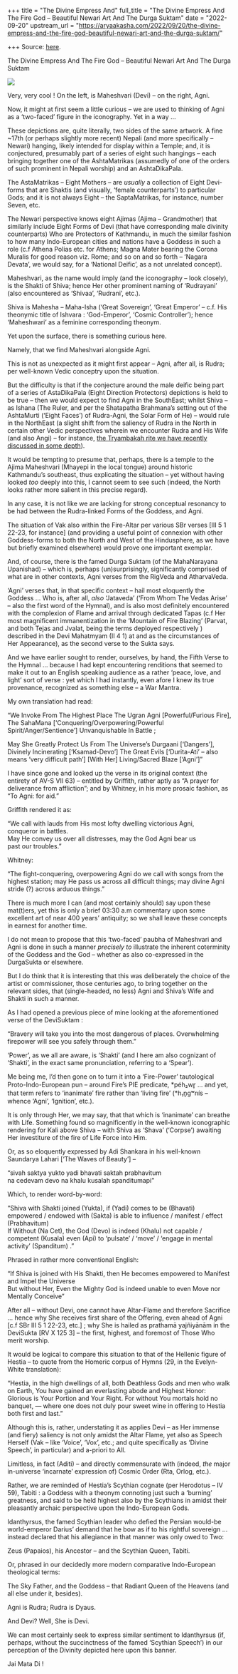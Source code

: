 +++
title = "The Divine Empress And"
full_title = "The Divine Empress And The Fire God – Beautiful Newari Art And The Durga Suktam"
date = "2022-09-20"
upstream_url = "https://aryaakasha.com/2022/09/20/the-divine-empress-and-the-fire-god-beautiful-newari-art-and-the-durga-suktam/"

+++
Source: [here](https://aryaakasha.com/2022/09/20/the-divine-empress-and-the-fire-god-beautiful-newari-art-and-the-durga-suktam/).

The Divine Empress And The Fire God – Beautiful Newari Art And The Durga Suktam

![](https://aryaakasha.files.wordpress.com/2022/09/a-double-sided-paubha-depicting-agni-and-maheshvari-nepal-1000a-1.png?w=1024)

Very, very cool ! On the left, is Maheshvari (Devi) – on the right, Agni.

Now, it might at first seem a little curious – we are used to thinking of Agni as a ‘two-faced’ figure in the iconography. Yet in a way …

These depictions are, quite literally, two sides of the same artwork. A fine \~17th (or perhaps slightly more recent) Nepali (and more specifically – Newari) hanging, likely intended for display within a Temple; and, it is conjectured, presumably part of a series of eight such hangings – each bringing together one of the AshtaMatrikas (assumedly of one of the orders of such prominent in Nepali worship) and an AshtaDikaPala.

The AstaMatrikas – Eight Mothers – are *usually* a collection of Eight Devi-forms that are Shaktis (and visually, ‘female counterparts’) to particular Gods; and it is not always Eight – the SaptaMatrikas, for instance, number Seven, etc.

The Newari perspective knows eight Ajimas (Ajima – Grandmother) that similarly include Eight Forms of Devi (that have corresponding male divinity counterparts) Who are Protectors of Kathmandu, in much the similar fashion to how many Indo-European cities and nations have a Goddess in such a role (c.f Athena Polias etc. for Athens; Magna Mater bearing the Corona Muralis for good reason viz. Rome; and so on and so forth – ‘Nagara Devata’, we would say, for a ‘National Deific’, as a not unrelated concept).

Maheshvari, as the name would imply (and the iconography – look closely), is the Shakti of Shiva; hence Her other prominent naming of ‘Rudrayani’ (also encountered as ‘Shivaa’, ‘Rudrani’, etc.).

Shiva is Mahesha – Maha-Isha (‘Great Sovereign’, ‘Great Emperor’ – c.f. His theonymic title of Ishvara : ‘God-Emperor’, ‘Cosmic Controller’); hence ‘Maheshwari’ as a feminine corresponding theonym.

Yet upon the surface, there is something curious here.

Namely, that we find Maheshvari alongside Agni.

This is not as unexpected as it might first appear – Agni, after all, is Rudra; per well-known Vedic conceptry upon the situation.

But the difficulty is that if the conjecture around the male deific being part of a series of AstaDikaPala (Eight Direction Protectors) depictions is held to be true – then we would expect to find Agni in the SouthEast; whilst Shiva – as Ishana (The Ruler, and per the Shatapatha Brahmana’s setting out of the AshtaMurti (‘Eight Faces’) of Rudra-Agni, the Solar Form of He) – would rule in the NorthEast (a slight shift from the saliency of Rudra in the North in certain other Vedic perspectives wherein we encounter Rudra and His Wife (and also Angi) – for instance, [the Tryambakah rite we have recently discussed in some depth](https://aryaakasha.com/2022/09/17/of-goddesses-gods-and-ghosts-at-the-crossroads-a-comparative-indo-european-exploration/)).

It would be tempting to presume that, perhaps, there is a temple to the Ajima Maheshvari (Mhayepi in the local tongue) around historic Kathmandu’s southeast, thus explicating the situation – yet without having looked *too* deeply into this, I cannot seem to see such (indeed, the North looks rather more salient in this precise regard).

In any case, it is not like we are lacking for strong conceptual resonancy to be had between the Rudra-linked Forms of the Goddess, and Agni.

The situation of Vak also within the Fire-Altar per various SBr verses \[III 5 1 22-23, for instance\] (and providing a useful point of connexion with other Goddess-forms to both the North and West of the Hindusphere, as we have but briefly examined elsewhere) would prove one important exemplar.

And, of course, there is the famed Durga Suktam (of the MahaNarayana Upanishad) – which is, perhaps (un)surprisingly, significantly comprised of what are in other contexts, Agni verses from the RigVeda and AtharvaVeda.

‘Agni’ verses that, in that specific context – hail most eloquently the Goddess … Who is, after all, *also* ‘Jataveda’ (‘From Whom The Vedas Arise’ – also the first word of the Hymnal), and is also most definitely encountered with the complexion of Flame and arrival through dedicated Tapas (c.f Her most magnificent immanentization in the ‘Mountain of Fire Blazing’ (Parvat, and both Tejas and Jvalat, being the terms deployed respectively ) described in the Devi Mahatmyam (II 4 1) at and as the circumstances of Her Appearance), as the second verse to the Sukta says.

And we have earlier sought to render, ourselves, by hand, the Fifth Verse to the Hymnal … because I had kept encountering renditions that seemed to make it out to an English speaking audience as a rather ‘peace, love, and light’ sort of verse : yet which I had instantly, even afore I knew its true provenance, recognized as something else – a War Mantra.

My own translation had read:

“We Invoke From The Highest Place The Ugran Agni \[Powerful/Furious Fire\], The SahaMana \[‘Conquering/Overpowering/Powerful Spirit/Anger/Sentience’\] Unvanquishable In Battle ;

May She Greatly Protect Us From The Universe’s Durgaani \[‘Dangers’\], Divinely Incinerating \[‘Ksamad-Devo’\] The Great Evils \[‘Durita-Ati’ – also means ‘very difficult path’\] \[With Her\] Living/Sacred Blaze \[‘Agni’\]”

I have since gone and looked up the verse in its original context (the entirety of AV-S VII 63) – entitled by Griffith, rather aptly as “A prayer for deliverance from affliction”; and by Whitney, in his more prosaic fashion, as “To Agni: for aid.”

Griffith rendered it as:

“We call with lauds from His most lofty dwelling victorious Agni,  
conqueror in battles.  
May He convey us over all distresses, may the God Agni bear us  
past our troubles.”

Whitney:

“The fight-conquering, overpowering Agni do we call with songs from the highest station; may He pass us across all difficult things; may divine Agni stride (?) across arduous things.”

There is much more I can (and most certainly should) say upon these mat(t)ers, yet this is only a brief 03:30 a.m commentary upon some excellent art of near 400 years’ antiquity; so we shall leave these concepts in earnest for another time.

I do not mean to propose that this ‘two-faced’ paubha of Maheshvari and Agni is done in such a manner *precisely to* illustrate the inherent coterminity of the Goddess and the God – whether as also co-expressed in the DurgaSukta or elsewhere.

But I do think that it is interesting that this was deliberately the choice of the artist or commissioner, those centuries ago, to bring together on the relevant sides, that (single-headed, no less) Agni and Shiva’s Wife and Shakti in such a manner.

As I had opened a previous piece of mine looking at the aforementioned verse of the DeviSuktam :

“Bravery will take you into the most dangerous of places. Overwhelming firepower will see you safely through them.”

‘Power’, as we all are aware, is ‘Shakti’ (and I here am also cognizant of ‘Shakti’, in the exact same pronunciation, referring to a ‘Spear’).

Me being me, I’d then gone on to turn it into a ‘Fire-Power’ tautological Proto-Indo-European pun – around Fire’s PIE predicate, \*péh₂wr̥ … and yet, that term refers to ‘inanimate’ fire rather than ‘living fire’ (\*h₁n̥gʷnís – whence ‘Agni’, ‘Ignition’, etc.).

It is only through Her, we may say, that that which is ‘inanimate’ can breathe with Life. Something found so magnificently in the well-known iconographic rendering for Kali above Shiva – with Shiva as ‘Shava’ (‘Corpse’) awaiting Her investiture of the fire of Life Force into Him.

Or, as so eloquently expressed by Adi Shankara in his well-known Saundarya Lahari \[‘The Waves of Beauty’\] –

“sivah saktya yukto yadi bhavati saktah prabhavitum  
na cedevam devo na khalu kusalah spanditumapi”

Which, to render word-by-word:

“Shiva with Shakti joined (Yukta), if (Yadi) comes to be (Bhavati) empowered / endowed with (Sakta) is able to influence / manifest / effect (Prabhavitum)  
If Without (Na Cet), the God (Devo) is indeed (Khalu) not capable / competent (Kusala) even (Api) to ‘pulsate’ / ‘move’ / ‘engage in mental activity’ (Spanditum) .”

Phrased in rather more conventional English:

“If Shiva is joined with His Shakti, then He becomes empowered to Manifest and Impel the Universe  
But without Her, Even the Mighty God is indeed unable to even Move nor Mentally Conceive”

After all – without Devi, one cannot have Altar-Flame and therefore Sacrifice … hence why She receives first share of the Offering, even ahead of Agni \[c.f SBr III 5 1 22-23, etc.\] ; why She is hailed as prathamā yajñiyānām in the DeviSukta \[RV X 125 3\] – the first, highest, and foremost of Those Who merit worship.

It would be logical to compare this situation to that of the Hellenic figure of Hestia – to quote from the Homeric corpus of Hymns (29, in the Evelyn-White translation):

“Hestia, in the high dwellings of all, both Deathless Gods and men who walk on Earth, You have gained an everlasting abode and Highest Honor: Glorious is Your Portion and Your Right. For without You mortals hold no banquet, — where one does not duly pour sweet wine in offering to Hestia both first and last.”

Although this is, rather, understating it as applies Devi – as Her immense (and fiery) saliency is not only amidst the Altar Flame, yet also as Speech Herself (Vak – like ‘Voice’, ‘Vox’, etc.; and quite specifically as ‘Divine Speech’, in particular) and a-priori to All.

Limitless, in fact (Aditi) – and directly commensurate with (indeed, *the* major in-universe ‘incarnate’ expression of) Cosmic Order (Rta, Orlog, etc.).

Rather, we are reminded of Hestia’s Scythian cognate (per Herodotus – IV 59), Tabiti : a Goddess with a theonym connoting just such a ‘burning’ greatness, and said to be held highest also by the Scythians in amidst their pleasantly archaic perspective upon the Indo-European Gods.

Idanthyrsus, the famed Scythian leader who defied the Persian would-be world-emperor Darius’ demand that he bow as if to his rightful sovereign … instead declared that his allegiance in that manner was only owed to Two:

Zeus (Papaios), his Ancestor – and the Scythian Queen, Tabiti.

Or, phrased in our decidedly more modern comparative Indo-European theological terms:

The Sky Father, and the Goddess – that Radiant Queen of the Heavens (and all else under it, besides).

Agni is Rudra; Rudra is Dyaus.

And Devi? Well, She is Devi.

We can most certainly seek to express similar sentiment to Idanthyrsus (if, perhaps, without the succinctness of the famed ‘Scythian Speech’) in our perception of the Divinity depicted here upon this banner.

Jai Mata Di !
